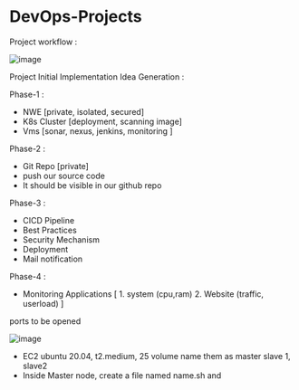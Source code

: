 # DevOps-Projects

Project workflow :

![image](https://github.com/user-attachments/assets/3385096c-bfd9-451b-b655-3c6a8276519a)

Project Initial Implementation Idea Generation :

Phase-1 :
  
  - NWE [private, isolated, secured]
  - K8s Cluster [deployment, scanning image]
  -  Vms [sonar, nexus, jenkins, monitoring ]

Phase-2 :

  - Git Repo [private]
  - push our source code
  - It should be visible in our github repo


Phase-3 :

  - CICD Pipeline
  - Best Practices
  - Security Mechanism
  - Deployment
  - Mail notification

Phase-4 :

  - Monitoring Applications [ 1. system (cpu,ram) 2. Website (traffic, userload) ]


ports to be opened

![image](https://github.com/user-attachments/assets/b8be43b7-cabb-4baf-8ce7-64b9543232fe)


- EC2 ubuntu 20.04, t2.medium, 25 volume name them as master slave 1, slave2
- Inside Master node, create a file named name.sh and 
